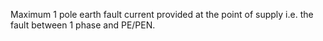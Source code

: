 ﻿Maximum 1 pole earth fault current provided at the point of supply i.e. the fault between 1 phase and PE/PEN.
